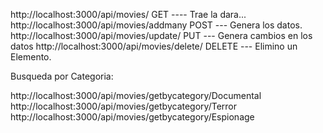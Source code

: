 http://localhost:3000/api/movies/ 	  GET ---- Trae la dara...
http://localhost:3000/api/movies/addmany  POST --- Genera los datos.
http://localhost:3000/api/movies/update/  PUT --- Genera cambios en los datos
http://localhost:3000/api/movies/delete/  DELETE --- Elimino un Elemento.


Busqueda por Categoria:

http://localhost:3000/api/movies/getbycategory/Documental
http://localhost:3000/api/movies/getbycategory/Terror
http://localhost:3000/api/movies/getbycategory/Espionage
